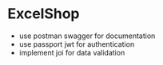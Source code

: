 # ExcelShop

- use postman swagger for documentation
- use passport jwt for authentication
- implement joi for data validation